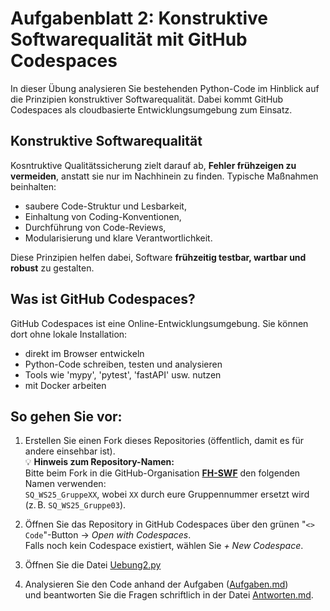 # Aufgabenblatt 2: Konstruktive Softwarequalität mit GitHub Codespaces 

In dieser Übung analysieren Sie bestehenden Python-Code im Hinblick auf die Prinzipien konstruktiver Softwarequalität. Dabei kommt GitHub Codespaces als cloudbasierte Entwicklungsumgebung zum Einsatz.

## Konstruktive Softwarequalität

Kosntruktive Qualitätssicherung zielt darauf ab, **Fehler frühzeigen zu vermeiden**, anstatt sie nur im Nachhinein zu finden.
Typische Maßnahmen beinhalten:

- saubere Code-Struktur und Lesbarkeit,
- Einhaltung von Coding-Konventionen,
- Durchführung von Code-Reviews,
- Modularisierung und klare Verantwortlichkeit.


Diese Prinzipien helfen dabei, Software **frühzeitig testbar, wartbar und robust** zu gestalten.




## Was ist GitHub Codespaces?

GitHub Codespaces ist eine Online-Entwicklungsumgebung.
Sie können dort ohne lokale Installation:

- direkt im Browser entwickeln
- Python-Code schreiben, testen und analysieren
- Tools wie 'mypy', 'pytest', 'fastAPI' usw. nutzen
- mit Docker arbeiten

##  So gehen Sie vor:

1. Erstellen Sie einen Fork dieses Repositories (öffentlich, damit es für andere einsehbar ist).  
  💡 **Hinweis zum Repository-Namen:**  
Bitte beim Fork in die GitHub-Organisation **[FH-SWF](https://github.com/FH-SWF)** den folgenden Namen verwenden:  
`SQ_WS25_GruppeXX`, wobei `XX` durch eure Gruppennummer ersetzt wird (z. B. `SQ_WS25_Gruppe03`).


2. Öffnen Sie das Repository in GitHub Codespaces über den grünen "`<> Code`"-Button → *Open with Codespaces*.  
   Falls noch kein Codespace existiert, wählen Sie *+ New Codespace*.

3. Öffnen Sie die Datei [Uebung2.py](./Uebung2.py)

4. Analysieren Sie den Code anhand der Aufgaben ([Aufgaben.md](./Aufgaben.md))  
   und beantworten Sie die Fragen schriftlich in der Datei [Antworten.md](./Antworten.md).
